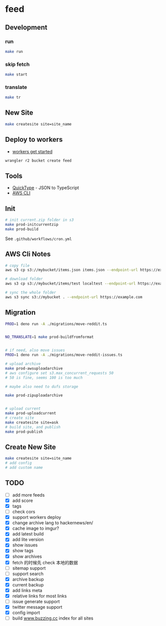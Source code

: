# feed

## Development

### run

```bash
make run
```

### skip fetch

```bash
make start
```

### translate

```bash
make tr
```

## New Site

```bash
make createsite site=site_name
```

## Deploy to workers

- [workers get started](https://developers.cloudflare.com/workers/get-started/guide/)

```bash
wrangler r2 bucket create feed
```

## Tools

- [QuickType](https://app.quicktype.io/) - JSON to TypeScript
- [AWS CLI](https://docs.aws.amazon.com/cli/latest/userguide/getting-started-install.html)

## Init

```bash
# init current.zip folder in s3
make prod-initcurrentzip
make prod-build
```

See `.github/workflows/cron.yml`

## AWS Cli Notes

```bash
# copy file
aws s3 cp s3://mybucket/items.json items.json --endpoint-url https://example.com

# download folder
aws s3 cp s3://mybucket/items/test localtest --endpoint-url https://example.com --recursive

# sync the whole folder
aws s3 sync s3://mybucket . --endpoint-url https://example.com
```

## Migration

```bash
PROD=1 deno run -A ./migrations/move-reddit.ts


NO_TRANSLATE=1 make prod-buildfromformat


# if need, also move issues
PROD=1 deno run -A ./migrations/move-reddit-issues.ts

# upload archive
make prod-awsuploadarchive
# aws configure set s3.max_concurrent_requests 50
# 50 is fine, seems 100 is too much

# maybe also need to dufs storage

make prod-zipuploadarchive


# upload current
make prod-uploadcurrent
# create site
make createsite site=ask
# build site, and publish
make prod-publish
```

## Create New Site

```bash
make createsite site=site_name
# add config
# add custom name
```

## TODO

- [ ] add more feeds
- [x] add score
- [x] tags
- [ ] check cors
- [x] support workers deploy
- [x] change archive lang to hackernews/en/
- [x] cache image to imgur?
- [x] add latest build
- [x] add lite version
- [x] show issues
- [x] show tags
- [x] show archives
- [x] fetch 的时候先 check 本地的数据
- [ ] sitemap support
- [ ] support search
- [x] archive backup
- [x] current backup
- [x] add links meta
- [x] relative links for most links
- [ ] issue generate support
- [x] twitter message support
- [x] config import
- [ ] build www.buzzing.cc index for all sites
